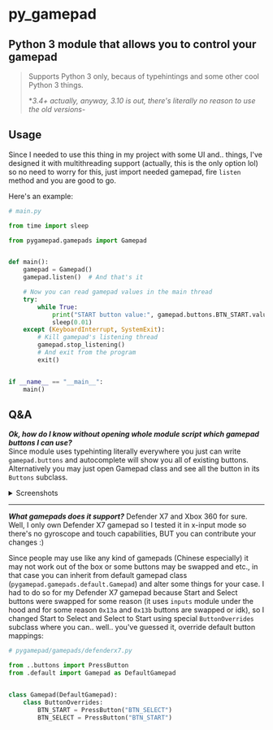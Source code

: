 # py_gamepad 

## Python 3 module that allows you to control your gamepad

> Supports Python 3 only, becaus of typehintings and some other cool Python 3 things.
>
>**3.4+ actually, anyway, 3.10 is out, there's literally no reason to use the old versions-*

## Usage
Since I needed to use this thing in my project with some UI and.. things, I've designed it with multithreading support (actually, this is the only option lol) so no need to worry for this, just import needed gamepad, fire `listen` method and you are good to go.

Here's an example:
```python
# main.py

from time import sleep

from pygamepad.gamepads import Gamepad


def main():
    gamepad = Gamepad()
    gamepad.listen()  # And that's it

    # Now you can read gamepad values in the main thread
    try:
        while True:
            print("START button value:", gamepad.buttons.BTN_START.value)
            sleep(0.01)
    except (KeyboardInterrupt, SystemExit):
        # Kill gamepad's listening thread
        gamepad.stop_listening()
        # And exit from the program
        exit()


if __name__ == "__main__":
    main()
```

## Q&A
***Ok, how do I know without opening whole module script which gamepad buttons I can use?***<br>
Since module uses typehinting literally everywhere you just can write `gamepad.buttons` and autocomplete will show you all of existing buttons.
Alternatively you may just open Gamepad class and see all the button in its `Buttons` subclass.
<details>
    <summary>Screenshots</summary>
    <img src="https://i.imgur.com/WaKjR3x.png" alt="Autocompletion"/>
    <img src="https://i.imgur.com/Oq0pEi4.png" alt="Autocompletion"/>
</details>
<hr>

***What gamepads does it support?***
Defender X7 and Xbox 360 for sure. Well, I only own Defender X7 gamepad so I tested it in x-input mode so there's no gyroscope and touch capabilities, BUT you can contribute your changes :)

Since people may use like any kind of gamepads (Chinese especially) it may not work out of the box or some buttons may be swapped and etc., in that case you can inherit from default gamepad class (`pygamepad.gamepads.default.Gamepad`) and alter some things for your case.
I had to do so for my Defender X7 gamepad because Start and Select buttons were swapped for some reason (it uses `inputs` module under the hood and for some reason `0x13a` and `0x13b` buttons are swapped or idk), so I changed Start to Select and Select to Start using special `ButtonOverrides` subclass where you can.. well.. you've guessed it, override default button mappings:

```python
# pygamepad/gamepads/defenderx7.py

from ..buttons import PressButton
from .default import Gamepad as DefaultGamepad


class Gamepad(DefaultGamepad):
    class ButtonOverrides:
        BTN_START = PressButton("BTN_SELECT")
        BTN_SELECT = PressButton("BTN_START")
```
